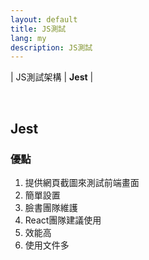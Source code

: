 ```yaml
---
layout: default
title: JS測試
lang: my
description: JS測試
---
```




| JS測試架構 | **Jest** |

<br>

## Jest

### 優點

1. 提供網頁截圖來測試前端畫面
1. 簡單設置
1. 臉書團隊維護
1. React團隊建議使用
1. 效能高
1. 使用文件多